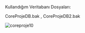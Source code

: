 Kullandığım Veritabanı Dosyaları:

CoreProjeDB.bak ,
CoreProjeDB2.bak

![coreproje10](https://user-images.githubusercontent.com/83770616/199071044-447492e6-2db6-46f8-b1f0-9b4cf022b160.png)
